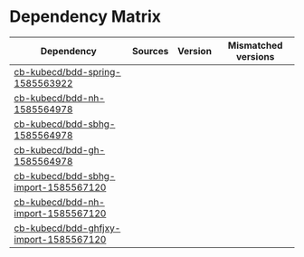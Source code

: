 # Dependency Matrix

Dependency | Sources | Version | Mismatched versions
---------- | ------- | ------- | -------------------
[cb-kubecd/bdd-spring-1585563922](https://github.com/cb-kubecd/bdd-spring-1585563922.git) |  | []() | 
[cb-kubecd/bdd-nh-1585564978](https://github.com/cb-kubecd/bdd-nh-1585564978.git) |  | []() | 
[cb-kubecd/bdd-sbhg-1585564978](https://github.com/cb-kubecd/bdd-sbhg-1585564978.git) |  | []() | 
[cb-kubecd/bdd-gh-1585564978](https://github.com/cb-kubecd/bdd-gh-1585564978.git) |  | []() | 
[cb-kubecd/bdd-sbhg-import-1585567120](https://github.com/cb-kubecd/bdd-sbhg-import-1585567120.git) |  | []() | 
[cb-kubecd/bdd-nh-import-1585567120](https://github.com/cb-kubecd/bdd-nh-import-1585567120.git) |  | []() | 
[cb-kubecd/bdd-ghfjxy-import-1585567120](https://github.com/cb-kubecd/bdd-ghfjxy-import-1585567120.git) |  | []() | 
